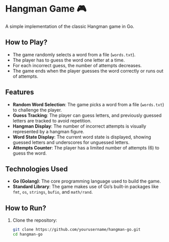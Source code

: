 # Hangman Game 🎮

A simple implementation of the classic Hangman game in Go.

## How to Play?
- The game randomly selects a word from a file (`words.txt`).
- The player has to guess the word one letter at a time.
- For each incorrect guess, the number of attempts decreases.
- The game ends when the player guesses the word correctly or runs out of attempts.

## Features
- **Random Word Selection**: The game picks a word from a file (`words.txt`) to challenge the player.
- **Guess Tracking**: The player can guess letters, and previously guessed letters are tracked to avoid repetition.
- **Hangman Display**: The number of incorrect attempts is visually represented by a hangman figure.
- **Word State Display**: The current word state is displayed, showing guessed letters and underscores for unguessed letters.
- **Attempts Counter**: The player has a limited number of attempts (6) to guess the word.

## Technologies Used
- **Go (Golang)**: The core programming language used to build the game.
- **Standard Library**: The game makes use of Go’s built-in packages like `fmt`, `os`, `strings`, `bufio`, and `math/rand`.

## How to Run?


1. Clone the repository:
   ```sh
   git clone https://github.com/yourusername/hangman-go.git
   cd hangman-go
